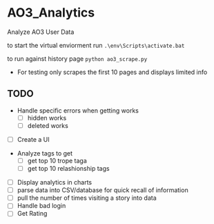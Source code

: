 # AO3_Analytics
Analyze AO3 User Data

to start the virtual enviorment run `.\env\Scripts\activate.bat `

to run against history page `python ao3_scrape.py`
- For testing only scrapes the first 10 pages and displays limited info


## TODO
- Handle specific errors when getting works
  - [ ] hidden works
  - [ ] deleted works
- [ ] Create a UI
- Analyze tags to get
  - [ ] get top 10 trope taga
  - [ ] get top 10 relashionship tags
- [ ] Display analytics in charts
- [ ] parse data into CSV/database for quick recall of information
- [ ] pull the number of times visiting a story into data 
- [ ] Handle bad login
- [ ] Get Rating